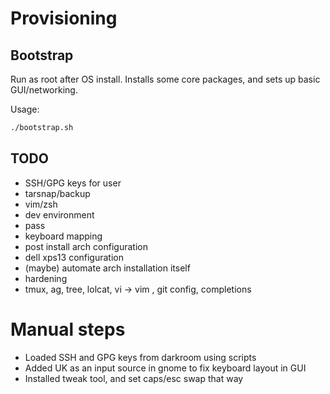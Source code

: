 # Provisioning

## Bootstrap
Run as root after OS install. Installs some core packages, and sets up basic GUI/networking.

Usage:
```sh
./bootstrap.sh
```

## TODO
- SSH/GPG keys for user
- tarsnap/backup
- vim/zsh
- dev environment
- pass
- keyboard mapping
- post install arch configuration
- dell xps13 configuration
- (maybe) automate arch installation itself
- hardening
- tmux, ag, tree, lolcat, vi -> vim , git config, completions

# Manual steps
- Loaded SSH and GPG keys from darkroom using scripts
- Added UK as an input source in gnome to fix keyboard layout in GUI
- Installed tweak tool, and set caps/esc swap that way
